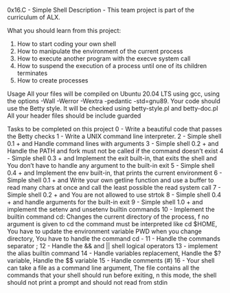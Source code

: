 0x16.C - Simple Shell
Description - This team project is part of the curriculum of ALX.

What you should learn from this project:
1. How to start coding your own shell
2. How to manipulate the environment of the current process
3. How to execute another program with the execve system call
4. How to suspend the execution of a process until one of its children terminates
5. How to create processes

Usage
All your files will be compiled on Ubuntu 20.04 LTS using gcc, using the options -Wall -Werror -Wextra -pedantic -std=gnu89.
Your code should use the Betty style. It will be checked using betty-style.pl and betty-doc.pl
All your header files should be include guarded

Tasks to be completed on this project
0 - Write a beautiful code that passes the Betty checks
1 - Write a UNIX command line interpreter.
2 - Simple shell 0.1 + and Handle command lines with arguments
3 - Simple shell 0.2 + and Handle the PATH and fork must not be called if the command doesn’t exist
4 - Simple shell 0.3 + and Implement the exit built-in, that exits the shell and You don’t have to handle any argument to the built-in exit
5 - Simple shell 0.4 + and Implement the env built-in, that prints the current environment
6 - Simple shell 0.1 + and Write your own getline function and use a buffer to read many chars at once and call the least possible the read system call
7 - Simple shell 0.2 + and You are not allowed to use strtok
8 - Simple shell 0.4 + and handle arguments for the built-in exit
9 - Simple shell 1.0 + and implement the setenv and unsetenv builtin commands
10 - Implement the builtin command cd: Changes the current directory of the process, f no argument is given to cd the command must be interpreted like cd $HOME, You have to update the environment variable PWD when you change directory, You have to handle the command cd -
11 - Handle the commands separator ;
12 - Handle the && and || shell logical operators
13 - implement the alias builtin command
14 - Handle variables replacement, Handle the $? variable, Handle the $$ variable
15 - Handle comments (#)
16 - Your shell can take a file as a command line argument, The file contains all the commands that your shell should run before exiting, n this mode, the shell should not print a prompt and should not read from stdin

